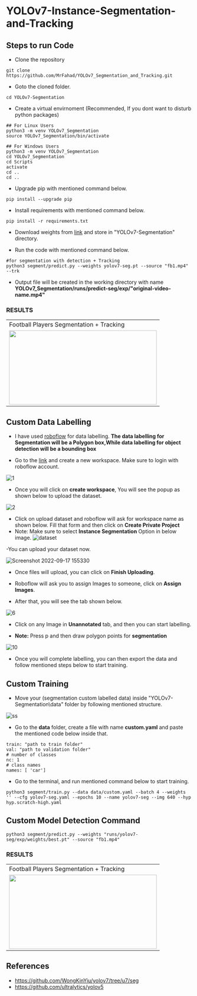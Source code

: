 # YOLOv7-Instance-Segmentation-and-Tracking


## Steps to run Code

- Clone the repository
```
git clone https://github.com/MrFahad/YOLOv7_Segmentation_and_Tracking.git
```
- Goto the cloned folder.
```
cd YOLOv7-Segmentation
```
- Create a virtual envirnoment (Recommended, If you dont want to disturb python packages)
```
## For Linux Users
python3 -m venv YOLOv7_Segmentation
source YOLOv7_Segmentation/bin/activate

## For Windows Users
python3 -m venv YOLOv7_Segmentation
cd YOLOv7_Segmentation
cd Scripts
activate
cd ..
cd ..
```
- Upgrade pip with mentioned command below.
```
pip install --upgrade pip
```
- Install requirements with mentioned command below.
```
pip install -r requirements.txt
```
- Download weights from [link](https://github.com/MrFahad/YOLOv7_Segmentation_and_Tracking/releases/tag/YOLOv7_Seg_Track) and store in "YOLOv7-Segmentation" directory.

- Run the code with mentioned command below.
```
#for segmentation with detection + Tracking
python3 segment/predict.py --weights yolov7-seg.pt --source "fb1.mp4" --trk
```

- Output file will be created in the working directory with name <b>YOLOv7_Segmentation/runs/predict-seg/exp/"original-video-name.mp4"</b>

### RESULTS
<table>
  <tr><td>Football Players Segmentation + Tracking</td></tr>
  <tr>
    <td><img src="https://github.com/MrFahad/YOLOv7_Segmentation_and_Tracking/blob/main/fb.png" width=400 height=200></td>
  </tr>
  </tr>
 </table>

## Custom Data Labelling

- I have used [roboflow](https://roboflow.com/) for data labelling. <b>The data labelling for Segmentation will be a Polygon box,While data labelling for object detection will be a bounding box</b>

- Go to the [link](https://app.roboflow.com/my-personal-workspace/createSample) and create a new workspace. Make sure to login with roboflow account.


![1](https://user-images.githubusercontent.com/62513924/190390384-db8f71fa-e963-4ee6-aaca-c49e993c64ae.png)


- Once you will click on <b>create workspace</b>, You will see the popup as shown below to upload the dataset.

![2](https://user-images.githubusercontent.com/62513924/190390882-fe08559d-ef47-450e-8613-2de899fffa4c.png)


- Click on upload dataset and roboflow will ask for workspace name as shown below. Fill that form and then click on <b>Create Private Project</b>
- Note: Make sure to select <b>Instance Segmentation</b> Option in below image.
 ![dataset](https://user-images.githubusercontent.com/62513924/190853038-612791d0-9b33-4222-b28a-63ac4c13ed83.png)


-You can upload your dataset now.

![Screenshot 2022-09-17 155330](https://user-images.githubusercontent.com/62513924/190853135-887b389c-2356-4435-a946-867bb05ac4f2.png)

- Once files will upload, you can click on <b>Finish Uploading</b>.

- Roboflow will ask you to assign Images to someone, click on <b>Assign Images</b>.

- After that, you will see the tab shown below.

![6](https://user-images.githubusercontent.com/62513924/190392948-90010cd0-ef88-437a-b94f-44ee93d8bc31.png)


- Click on any Image in <b>Unannotated</b> tab, and then you can start labelling.

- <b>Note:</b> Press p and then draw polygon points for <B>segmentation</b>

![10](https://user-images.githubusercontent.com/62513924/190394353-d7dd7b7f-7a07-4738-99b6-1d5ae66b5bca.png)


- Once you will complete labelling, you can then export the data and follow mentioned steps below to start training.

## Custom Training

- Move your (segmentation custom labelled data) inside "YOLOv7-Segmentation\data" folder by following mentioned structure.



![ss](https://user-images.githubusercontent.com/62513924/190388927-62a3ee84-bad8-4f59-806f-1185acdc8acb.png)



- Go to the <b>data</b> folder, create a file with name <b>custom.yaml</b> and paste the mentioned code below inside that.

```
train: "path to train folder"
val: "path to validation folder"
# number of classes
nc: 1
# class names
names: [ 'car']
```

- Go to the terminal, and run mentioned command below to start training.
```
python3 segment/train.py --data data/custom.yaml --batch 4 --weights '' --cfg yolov7-seg.yaml --epochs 10 --name yolov7-seg --img 640 --hyp hyp.scratch-high.yaml
```

## Custom Model Detection Command
```
python3 segment/predict.py --weights "runs/yolov7-seg/exp/weights/best.pt" --source "fb1.mp4"
```
### RESULTS
<table>
  <tr><td>Football Players Segmentation + Tracking</td></tr>
  <tr>
    <td><img src="https://github.com/MrFahad/YOLOv7_Segmentation_and_Tracking/blob/main/fb.png" width=400 height=200></td>
  </tr>
  </tr>
 </table>

## References
- https://github.com/WongKinYiu/yolov7/tree/u7/seg
- https://github.com/ultralytics/yolov5
